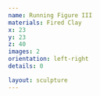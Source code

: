 ```yaml
---
name: Running Figure III
materials: Fired Clay
x: 23
y: 23
z: 40
images: 2
orientation: left-right
details: 0

layout: sculpture
---
```

